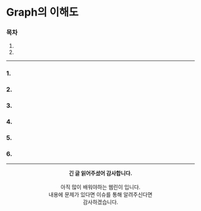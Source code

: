 # Graph의 이해도
### 목차
1. []()
2. []()  
  
---
### 1.

### 2.

### 3.

### 4.

### 5.

### 6.

---
<div align="center">
  <b>긴 글 읽어주셨어 감사합니다.</b><br/><br/>
  아직 많이 배워야하는 웹린이 입니다.<br/>
  내용에 문제가 있다면 이슈를 통해 알려주신다면 <br>
  감사하겠습니다.
</div>
